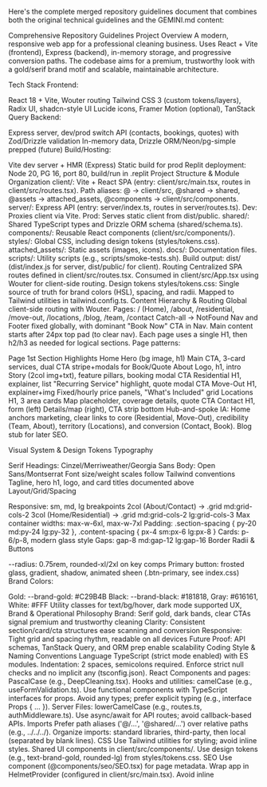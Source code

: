 Here's the complete merged repository guidelines document that combines both the original technical guidelines and the GEMINI.md content:

Comprehensive Repository Guidelines
Project Overview
A modern, responsive web app for a professional cleaning business. Uses React + Vite (frontend), Express (backend), in-memory storage, and progressive conversion paths. The codebase aims for a premium, trustworthy look with a gold/serif brand motif and scalable, maintainable architecture.

Tech Stack
Frontend:

React 18 + Vite, Wouter routing
Tailwind CSS 3 (custom tokens/layers), Radix UI, shadcn-style UI
Lucide icons, Framer Motion (optional), TanStack Query
Backend:

Express server, dev/prod switch
API (contacts, bookings, quotes) with Zod/Drizzle validation
In-memory data, Drizzle ORM/Neon/pg-simple prepped (future)
Build/Hosting:

Vite dev server + HMR (Express)
Static build for prod
Replit deployment: Node 20, PG 16, port 80, build/run in .replit
Project Structure & Module Organization
client/: Vite + React SPA (entry: client/src/main.tsx, routes in client/src/routes.tsx).
Path aliases: @ → client/src, @shared → shared, @assets → attached_assets, @components → client/src/components.
server/: Express API (entry: server/index.ts, routes in server/routes.ts).
Dev: Proxies client via Vite.
Prod: Serves static client from dist/public.
shared/: Shared TypeScript types and Drizzle ORM schema (shared/schema.ts).
components/: Reusable React components (client/src/components/).
styles/: Global CSS, including design tokens (styles/tokens.css).
attached_assets/: Static assets (images, icons).
docs/: Documentation files.
scripts/: Utility scripts (e.g., scripts/smoke-tests.sh).
Build output: dist/ (dist/index.js for server, dist/public/ for client).
Routing
Centralized SPA routes defined in client/src/routes.tsx.
Consumed in client/src/App.tsx using Wouter <Switch> for client-side routing.
Design tokens
styles/tokens.css: Single source of truth for brand colors (HSL), spacing, and radii.
Mapped to Tailwind utilities in tailwind.config.ts.
Content Hierarchy & Routing
Global client-side routing with Wouter.
Pages:
/ (Home), /about, /residential, /move-out, /locations, /blog, /team, /contact
Catch-all → NotFound
Nav and Footer fixed globally, with dominant "Book Now" CTA in Nav.
Main content starts after 24px top pad (to clear nav).
Each page uses a single H1, then h2/h3 as needed for logical sections.
Page patterns:

Page	1st Section	Highlights
Home	Hero (bg image, h1)	Main CTA, 3-card services, dual CTA stripe+modals for Book/Quote
About	Logo, h1, intro	Story (2col img+txt), feature pillars, booking modal CTA
Residential	H1, explainer, list	"Recurring Service" highlight, quote modal CTA
Move-Out	H1, explainer+img	Fixed/hourly price panels, "What's Included" grid
Locations	H1, 3 area cards	Map placeholder, coverage details, quote CTA
Contact	H1, form (left)	Details/map (right), CTA strip bottom
Hub-and-spoke IA: Home anchors marketing, clear links to core (Residential, Move-Out), credibility (Team, About), territory (Locations), and conversion (Contact, Book). Blog stub for later SEO.

Visual System & Design Tokens
Typography

Serif Headings: Cinzel/Merriweather/Georgia
Sans Body: Open Sans/Montserrat
Font size/weight scales follow Tailwind conventions
Tagline, hero h1, logo, and card titles documented above
Layout/Grid/Spacing

Responsive: sm, md, lg breakpoints
2col (About/Contact) → .grid md:grid-cols-2
3col (Home/Residential) → .grid md:grid-cols-2 lg:grid-cols-3
Max container widths: max-w-6xl, max-w-7xl
Padding: .section-spacing { py-20 md:py-24 lg:py-32 }, .content-spacing { px-4 sm:px-6 lg:px-8 }
Cards: p-6/p-8, modern glass style
Gaps: gap-8 md:gap-12 lg:gap-16
Border Radii & Buttons

--radius: 0.75rem, rounded-xl/2xl on key comps
Primary button: frosted glass, gradient, shadow, animated sheen (.btn-primary, see index.css)
Brand Colors:

Gold: --brand-gold: #C29B4B
Black: --brand-black: #181818, Gray: #616161, White: #FFF
Utility classes for text/bg/hover, dark mode supported
UX, Brand & Operational Philosophy
Brand: Serif gold, dark bands, clear CTAs signal premium and trustworthy cleaning
Clarity: Consistent section/card/cta structures ease scanning and conversion
Responsive: Tight grid and spacing rhythm, readable on all devices
Future Proof: API schemas, TanStack Query, and ORM prep enable scalability
Coding Style & Naming Conventions
Language
TypeScript (strict mode enabled) with ES modules.
Indentation: 2 spaces, semicolons required.
Enforce strict null checks and no implicit any (tsconfig.json).
React
Components and pages: PascalCase (e.g., DeepCleaning.tsx).
Hooks and utilities: camelCase (e.g., useFormValidation.ts).
Use functional components with TypeScript interfaces for props.
Avoid any types; prefer explicit typing (e.g., interface Props { ... }).
Server
Files: lowerCamelCase (e.g., routes.ts, authMiddleware.ts).
Use async/await for API routes; avoid callback-based APIs.
Imports
Prefer path aliases ('@/...', '@shared/...') over relative paths (e.g., ../../../).
Organize imports: standard libraries, third-party, then local (separated by blank lines).
CSS
Use Tailwind utilities for styling; avoid inline styles.
Shared UI components in client/src/components/.
Use design tokens (e.g., text-brand-gold, rounded-lg) from styles/tokens.css.
SEO
Use <SEO> component (@components/seo/SEO.tsx) for page metadata.
Wrap app in HelmetProvider (configured in client/src/main.tsx).
Avoid inline <title> or <meta> tags in components.
Buttons
Use shadcn/ui <Button> (@components/ui/button) with variants (e.g., variant="primary").
Avoid legacy .btn-* classes.
Ensure WCAG AA compliance (contrast ratio ≥ 4.5:1).
Build, Test & Development Commands
npm run dev: Starts Express + Vite dev server on PORT (default: 5001).
npm run build: Builds client (Vite) and server (esbuild) into dist/. Includes image optimization.
npm start: Runs production server (dist/index.js), serving static client.
npm run check: Runs TypeScript type-checking with tsc --noEmit.
npm run db:push: Applies Drizzle schema to database (requires DATABASE_URL).
npm run smoke-test: Runs API/UI smoke tests (scripts/smoke-tests.sh).
npm run stop: Kills process on port 5001.
npm run restart: Runs stop followed by dev.
ANALYZE=true npm run build: Generates bundle analysis report at dist/stats.html.
Testing Guidelines
Frameworks
Server: Jest + Supertest for API tests.
Client: React Testing Library for component tests.
Locations
Server tests: server/tests/ (e.g., contacts.test.ts).
Client tests: Colocate with components (e.g., Button.test.tsx).
Run
Server: npx jest server/tests (add --coverage for reports).
Client: npx jest client/src or specific files (e.g., npx jest Button.test.tsx).
Smoke tests: npm run smoke-test.
Best Practices
Write unit tests for all new components and API routes.
Mock external dependencies (e.g., database, APIs) in tests.
Aim for ≥80% test coverage (monitor with --coverage).
Performance Optimization Guidelines
Bundle Analysis
Run ANALYZE=true npm run build to generate dist/stats.html.
Monitor against performance-budget.json limits.
Image Optimization
Use <OptimizedImage> (@components/ui/optimized-image.tsx).
Features: Lazy loading, responsive sizing, error handling.
Preferred format: .webp for size efficiency.
Conversion: node scripts/optimize-images.mjs converts .jpg/.png to .webp.
Example: <OptimizedImage src={heroImg} alt="Description" priority sizes="100vw" />.
ServiceCard sizes: (max-width: 768px) 100vw, (max-width: 1024px) 50vw, 33vw.
Code Splitting
Routes use React.lazy() for automatic code splitting.
Wrap routes in <Suspense> with fallback loading states.
Routes defined in client/src/routes.tsx.
Icon Optimization
Use <Icon> (@components/ui/icon.tsx) for lazy-loaded Lucide icons.
Example: <Icon name="ArrowRight" className="w-5 h-5" />.
PWA
Configured via vite-plugin-pwa in vite.config.ts.
Features: Service worker caching, offline support, installable app.
Caches Google Fonts and static assets.
Performance Budget
Targets: LCP < 2.5s, FID < 100ms, CLS < 0.1.
Limits: JS ≤ 150KB, CSS ≤ 50KB, images ≤ 500KB.
Monitor with Lighthouse and browser dev tools.
Performance Monitoring
Dev-only console logging for Core Web Vitals and bundle sizes.
Location: client/src/lib/performance.ts.
Security & Configuration
Environment Variables
Required: PORT (default: 5001), DATABASE_URL for Drizzle.
Never commit secrets; use .env files (excluded via .gitignore).
Validate inputs with Zod in API routes (server/routes.ts).
Feature Flags
VITE_USE_NEW_CONTACT_FORM: Toggles new ContactForm (React Hook Form + Zod) vs. legacy SnippetContactForm.
Set in .env or build environment; defaults to false.
Security Practices
Sanitize user inputs to prevent XSS/SQL injection.
Use HTTPS in production (enforced via server/middleware/forceHttps.ts).
Implement CSRF protection for forms (server/middleware/csrf.ts).
UI Cards: ServiceCard vs. ContentCard
ServiceCard
Purpose: Image-driven cards for service teasers (e.g., Home services grid).
Location: client/src/components/ServiceCard/ServiceCard.tsx.
Props: { id, title, blurb, href, img, icon }.
Anatomy
Container: relative block overflow-hidden rounded-xl border border-slate-300 shadow-sm hover:shadow-lg hover:-translate-y-0.5 transition-all.
Focus: focus-visible:outline-none focus-visible:ring-2 focus-visible:ring-offset-2 focus-visible:ring-[var(--color-teal)].
Media: <img> with absolute inset-0 h-full w-full object-cover brightness-[0.85] object-center sm:object-[center_30%].
Overlay: absolute inset-0 bg-gradient-to-t from-black/55 via-black/35 to-transparent.
Text: Title (text-white text-lg sm:text-xl font-semibold drop-shadow-sm), body (text-slate-100/95).
Accessibility
Full-card <a> link for large tap target.
Strong keyboard focus ring (WCAG 2.1 compliant).
Usage
Render with <ServiceCard {...item} /> from client/src/components/ServiceCard/catalog.tsx.

Recent Changes (2025-08-28)
- Icon lazy-loading: Introduced centralized `Icon` component at `client/src/components/ui/icon.tsx` that lazy-loads individual Lucide icons via dynamic imports. Replaced all direct `lucide-react` imports in pages and UI components with `<Icon name="..." />` for better code-splitting and reduced unused JS.
- Case-sensitive paths: Normalized all imports to use `@/components/ui/icon` (lowercase) to avoid Linux/Vercel case-sensitivity issues. If adding new references, always use lowercase `icon` in the path.
- Build verification: `ANALYZE=true npm run build` produces split icon chunks under `dist/public/assets` (tiny `.js` files per icon). Full bundle report at `dist/stats.html`.
- Smoke tests: Production server validated locally with `npm run build && npm start` and `scripts/smoke-tests.sh` (homepage 200 OK, contact API POST success).
- Deploy flow: Merged `feature/lazy-icons` into `main`. Vercel auto-deploys from `main`. For rollback, use Vercel Deployments → Promote previous deployment, or GitHub Revert on the merge commit.

Developer Notes
- When adding a new icon: update `client/src/components/ui/icon.tsx` to include a new `name → lazy(import(...))` entry. Use the exact Lucide ESM icon path (e.g., `lucide-react/dist/esm/icons/chevron-right`).
- Suspense fallback: The `Icon` component uses a small block fallback while loading. If inline alignment issues appear in text, consider switching the fallback to a `span` with `display:inline-block`.
- Paths and assets: Prefer `@assets/*` for images (mapped to `attached_assets/*`). Ensure any added assets exist at those paths; build fails if paths are missing.

CI/CD & Commands
- CI (PRs only): `.github/workflows/ci.yml` builds, type-checks, then boots the server and runs smoke tests.
- Local build: `npm run check && ANALYZE=true npm run build` (opens `dist/stats.html`).
- Local prod run: `NODE_ENV=production PORT=5001 npm start`.
- Lighthouse: `npx lighthouse http://localhost:5001 --view --only-categories=performance,accessibility,best-practices,seo`.
Use ServiceGrid (client/src/components/ServiceCard/ServiceGrid.tsx) for responsive 2-column layouts.
ContentCard
Purpose: Text-first cards for pricing, features, testimonials, etc.
Location: client/src/components/ContentCard/ContentCard.tsx.
Props
as: Render as div, section, blockquote, a, etc. (default: div).
interactive: Adds hover/focus effects for links/buttons.
className: Extends styling (e.g., bg-accent text-white).
Anatomy
Container: relative rounded-xl border border-slate-300 bg-white p-6 sm:p-8 shadow.
Interactive: transition-shadow hover:shadow-lg focus-visible:ring-2 focus-visible:ring-emerald-400.
Adds tabIndex=0 for non-focusable tags when interactive is true.
Examples
Static: <ContentCard><h3>Weekly</h3><p>…</p></ContentCard>.
Link: <ContentCard as="a" href="/pricing" interactive>…</ContentCard>.
Quote: <ContentCard as="blockquote">“Great service!”</ContentCard>.
Choosing Cards
ServiceCard: Use for image-driven, navigational cards (e.g., service grids).
ContentCard: Use for text-heavy, non-image cards (e.g., pricing, testimonials).
Consistency
Maintain consistent frame (radius, border, shadow, padding).
Express creativity via imagery/icons, not frame alterations.
Ensure interactive cards have clear hover/focus states; static cards should not.
Implementation Notes
Catalog: Use client/src/components/ServiceCard/catalog.tsx for service content.
Grid: ServiceGrid renders responsive service card layouts.
Location Pages: LocationPageTemplate accepts serviceCardIds for standardized cards.
Docs: See docs/project.md for service catalog and routing details.
Contrast & Accessibility
Modals: Use bg-white/95 backdrop-blur-sm with bg-black/50 scrim.
Heroes: Use <img> with dark gradient (from-black/55 via-black/35 to-transparent) or light overlay (bg-white/90) for text legibility.
Buttons: Ensure high contrast (e.g., navy #003366 with white text, ≥ 4.5:1 ratio).
Text: Apply subtle text-shadow on h1, h2 for contrast over imagery.
SEO & Routing
Use <SEO> for page metadata (title, description, OG/Twitter tags).
Routes defined in client/src/routes.tsx, consumed in App.tsx with Wouter.
Design Tokens
Defined in styles/tokens.css (HSL colors, spacing, radii).
Mapped in tailwind.config.ts (e.g., brand-gold, radius-lg).
Use token utilities over raw values (e.g., text-brand-gold).
Buttons
Use <Button> (@components/ui/button) with variant (e.g., primary) and size.
Replaced legacy .btn-* classes in Navigation/ContactForm.
Rules & Best Practices
Consistency

Use only defined routes and layout patterns.
H1 per page, correct heading nesting (h2 → h3 for cards/features).
Content/Copy

Tone: Friendly, professional, trustworthy.
Avoid jargon; favor brevity in hero/CTA text.
No "content for content's sake" - Blog stubs allowed but mark as such.
Do Not

Do NOT touch .env/configs in prod.
Do NOT delete test, schema, or utility files.
Never create new modals or cards without matching spacing/visual rules.
Code/Build

New frontend comps in client/src/components/ui, use Radix primitives when possible.
Edit Tailwind tokens/config to expand only if required and document changes in GEMINI.md.
Validate any added API endpoints with Zod/Drizzle schemas.
Deploy only with main branch merged & passing basic build.
Workflow

Branch naming: feature/xyz, bugfix/xyz.
PRs reviewed before merge, tests preferred but may be stubbed if logic is UI-only.
Document any new spacing/typography/color patterns here for Gemini memory.
Commit & Pull Request Guidelines
Commits
Use clear, present-tense subjects (e.g., "Add user auth middleware").
Optional scopes: client:, server:, shared: (e.g., client: Fix SEO component rendering).
Keep subjects < 72 characters.
PRs
Include: Description, linked issue, test evidence, and UI screenshots/GIFs (if applicable).
Note changes to config, schema, or dependencies.
Ensure CI passes (tests, linting, type-checking).
Roadmap (Short-Term Prompts)
Wire PostgreSQL/Neon for persistence in contacts/bookings/quotes
Extract and formalize typography scale into theme tokens
Add HEX color documentation for branding
Populate Blog for SEO; generate area/service posts
Example Prompts (for AI use)
"Summarize the difference between Residential and Move-Out services, including pricing approach."
"Generate a card for a new service using card-modern style and color tokens above."
"Extract all service and CTA entries for analytics."
"Suggest CTA copy that matches the home hero's tone and length."
"List all file paths where typography guidelines are enforced."
Recent Updates & Edit Log
2025-08-29 (Icons, Layout, Locations)
- Icons: Restored centralized lazy-loaded `<Icon>` with per‑icon dynamic ESM imports; removed page‑level direct `lucide-react` icon imports. Added ambient types for ESM icon paths.
  - Files: `client/src/components/ui/icon.tsx`, `client/src/types/lucide-exports.d.ts`
- Accordion spacing: Ensured FAQs align by adding horizontal padding to content.
  - File: `client/src/components/ui/accordion.tsx`
- Business phone: Standardized to `509-232-9810` across brand config and footer; updated Spokane Valley CTA copy.
  - Files: `client/src/config/brand.ts`, `client/src/components/Footer.tsx`, `client/src/pages/SpokaneValley.tsx`
- Location template polish: Fixed container width typos (`max-w-4xl/6xl`), updated hero and CTA copy to spec.
  - File: `client/src/pages/LocationPageTemplate.tsx`
- Location content standardization: Added “Local Cleaning Challenges” (4 items) and “Neighborhoods We Serve” sections with cohesive styling across Spokane, Spokane Valley, Liberty Lake, and Greenacres. Added ZIPs section to Greenacres.
  - Files: `client/src/pages/Spokane.tsx`, `client/src/pages/SpokaneValley.tsx`, `client/src/pages/LibertyLake.tsx`, `client/src/pages/Greenacres.tsx`
- Liberty Lake enhancements: Added Highlights, Value Prop, Packages, Testimonials, Satisfaction Promise. Replaced minimal FAQ with full accordion (15 Q&A), styled like Home.
  - File: `client/src/pages/LibertyLake.tsx`
- Carousel UX (default style): Unified location page carousels to a compact style (from Spokane Valley):
  - Card typography: `h3` text-lg, body text-sm, lists text-xs; paddings `p-5 md:p-6`.
  - Desktop layout: fewer/wider visible slides (`md:basis-2/3`, `lg:basis-1/2`, `xl:basis-1/3`).
  - Focus: active slide scale ≈1.12, side slides ≈0.85, with desktop flex-basis to widen center and minimize sides.
  - Files: `client/src/pages/Spokane.tsx`, `client/src/pages/SpokaneValley.tsx`, `client/src/pages/LibertyLake.tsx`, `client/src/pages/Greenacres.tsx`
- ServiceCard navigation: Switched from `wouter` `<Link>` to `<a>` with `useLocation()` programmatic navigate to preserve middle/modified-click behavior while keeping full-card link semantics.
  - File: `client/src/components/ServiceCard/ServiceCard.tsx`
- Vite typing: Annotated `transformIndexHtml(html: string)` for clarity.
  - File: `vite.config.ts`

2025-08-19
Added HelmetProvider in main.tsx; migrated pages to <SEO>.
Centralized routes in routes.tsx.
Introduced styles/tokens.css and updated tailwind.config.ts.
Standardized buttons with shadcn <Button>.
Added VITE_USE_NEW_CONTACT_FORM flag.
2025-08-23
Fixed <OptimizedImage> to render src directly, improved lazy loading.
Added scripts/optimize-images.mjs for .webp conversion.
Cleaned up unused assets; updated imports to .webp.
2025-08-25
Increased footer/navigation logo sizes.
Standardized move-out cleaning icon in catalog.
Streamlined Home page (removed "Meet Our Team").
Updated Deep Cleaning page (removed "True locals" and CTA).
Improved Move Out page (checkmarks, accordion for add-ons).
Enhanced Spokane page (accordions, reordered sections).
Added text-shadow for h1, h2 legibility.
2025-08-06 (Style Enhancement)
Enhanced the .btn-primary style for more visual impact ("pop"). The hover effect is now more dynamic with increased scale and a more pronounced shadow. The animated shine effect was brightened and the transition speed was increased for better responsiveness.
File Changes: client/src/index.css: Updated the .btn-primary class and its :hover, :active, and ::before pseudo-elements.
2025-08-06 (Style Update)
Standardized all hero CTA buttons on the Home page to use the primary frosted glass style (.btn-primary).
File Changes: client/src/pages/Home.tsx: Removed the secondary "Book a Cleaning" button and restyled the "Get Free Estimate" and "See Services" buttons to use the .btn-primary class for a consistent, high-contrast look.
2025-08-08 (Navigation & Routing Update)
Corrected header Location dropdown links to point to location subroutes and added explicit routes for those pages.
File Changes: client/src/components/Navigation.tsx: Updated "Location" children hrefs to /locations/spokane, /locations/spokane-valley, /locations/liberty-lake. client/src/App.tsx: Imported Spokane, SpokaneValley, LibertyLake pages and added Route entries for /locations/spokane, /locations/spokane-valley, /locations/liberty-lake.
2025-08-25 (Move-Out Page & Navigation Updates)
Enhanced Move-Out cleaning page design and fixed navigation routing.
Removed bullet points from service lists, updated check mark icons to brand gold color for visual consistency, and added gradient background for smooth section transitions.
Fixed Greenacres navigation link to point to dedicated page instead of section anchor.
File Changes: client/src/pages/MoveOut.tsx: Updated list styling, check mark colors, and section background. client/src/components/Navigation.tsx: Corrected Greenacres href from /locations#greenacres to /locations/greenacres.

2025-08-25 (Liberty Lake Page Enhancement)
Added interactive card carousel showcasing Liberty Lake-specific services.
Created 5 content cards covering home care routines, refresh services, move-in/move-out, and vacation rental turnarounds.
Implemented using existing Carousel and ContentCard components with responsive design and brand-consistent styling.
Enhanced carousel with focus effect: center item scales up (1.05x) with full opacity while side items scale down (0.95x) with reduced opacity (0.6) for visual hierarchy.
2025-08-25 (Spokane Page Enhancement)
Added premium interactive carousel with enhanced focus effects to the Spokane page.
File Changes: [`client/src/pages/Spokane.tsx:1`](client/src/pages/Spokane.tsx:1)

2025-08-25 (Spokane Valley Page Enhancement)
Added premium interactive carousel with enhanced focus effects to the Spokane Valley page.
File Changes: [`client/src/pages/SpokaneValley.tsx:1`](client/src/pages/SpokaneValley.tsx:1)

2025-08-25 (Greenacres Page Enhancement)
Added premium interactive carousel with enhanced focus effects to the Greenacres page.
File Changes: [`client/src/pages/Greenacres.tsx:1`](client/src/pages/Greenacres.tsx:1)
File Changes: client/src/pages/LibertyLake.tsx: Added carousel section with 5 service-specific cards using brand gold headings, responsive breakpoints, and dynamic focus effects.
2025-08-25 (Spokane Page Enhancement)
Added premium interactive carousel with enhanced focus effects to the Spokane page.
File Changes: [`client/src/pages/Spokane.tsx:1`](client/src/pages/Spokane.tsx)

2025-08-25 (Spokane Valley Page Enhancement)
Added premium interactive carousel with enhanced focus effects to the Spokane Valley page.
File Changes: [`client/src/pages/SpokaneValley.tsx:1`](client/src/pages/SpokaneValley.tsx)

2025-08-25 (Greenacres Page Enhancement)
Added premium interactive carousel with enhanced focus effects to the Greenacres page.
File Changes: [`client/src/pages/Greenacres.tsx:1`](client/src/pages/Greenacres.tsx)

2025-08-25 (Refactor & Optimization)
- Fixed malformed button elements in `FloatingCTA.tsx`, `BookingModal.tsx`, and `SnippetContactForm.tsx` to ensure valid JSX and proper event handling.
- Removed incorrect `asChild` usage and restored correct `<button>` or `<Button>` usage per project standards.
- Verified all images are already in `.webp` format; no conversion needed.
- Wrapped all `console.log` statements in `client/src/lib/performance.ts` with `process.env.NODE_ENV === 'development'` checks to avoid logging in production.
- Confirmed all routes in `client/src/routes.ts` use `React.lazy` for code splitting.

2025-08-26 (Bug Bash & Content Cleanup)
- Contact Page Crash: Fixed a runtime error on the /contact page caused by a `<Select.Item>` with an empty value prop in `SnippetContactForm.tsx`.
  - File Changes: [`client/src/components/ContactForm/SnippetContactForm.tsx:30`](client/src/components/ContactForm/SnippetContactForm.tsx:30)
- Modal Functionality:
  - Ensured BookingModal respects parent-controlled visibility by gating on the `isOpen` prop and unmounting when false.
  - Defaulted `isOpen` to `false` to prevent unintended auto-open on page load; provider passes `isOpen` explicitly when opening.
  - File Changes: [`client/src/components/BookingModal.tsx:1`](client/src/components/BookingModal.tsx:1), [`client/src/components/modal/ModalProvider.tsx:1`](client/src/components/modal/ModalProvider.tsx:1)
- Button & Link Functionality:
  - Wired non-functional “Get a Quote”/CTA buttons to open the centralized Quote modal; updated Liberty Lake inline CTA to call modal manager.
  - Repaired Locations page “Spokane” link to navigate via Wouter Link to `/locations/spokane`.
  - File Changes: [`client/src/pages/LibertyLake.tsx:1`](client/src/pages/LibertyLake.tsx:1), [`client/src/pages/Locations.tsx:1`](client/src/pages/Locations.tsx:1)
- Content Updates:
  - 404 page copy replaced with a user-friendly message and a homepage link.
  - Blog page replaced with a clear “coming soon” message and standardized SEO component usage.
  - File Changes: [`client/src/pages/not-found.tsx:1`](client/src/pages/not-found.tsx:1), [`client/src/pages/Blog.tsx:1`](client/src/pages/Blog.tsx:1)
2025-08-26 (HOM-001 Home CLS Remediation)
- Reduced Home page CLS below 0.1 by reserving hero space and adding intrinsic dimensions.
- Hero stabilization:
  - Implemented CSS aspect-ratio reserved container (.hero-media) for the hero (single consistent 16/9 ratio) to prevent pre-image layout shifts.
  - Inline critical CSS added in HTML head to reserve space before Tailwind/CSS loads.
  - Fallback minHeight path retained for other pages.
- Optimized hero image delivery:
  - Switched hero to use &lt;OptimizedImage&gt; with intrinsic dimensions (1392x752), priority load, sizes="100vw", decoding="sync", fetchpriority="high".
  - Enhanced OptimizedImage API to accept width, height, fetchpriority, and imgClassName; priority now forces eager loading and sync decoding.
- Preload:
  - Added Helmet-based &lt;link rel="preload" as="image"&gt; hint for the critical hero image on Home only.
- Suspense fallback:
  - Matched reserved hero space in Suspense fallback to avoid pre-hydration layout shift.
- Misc:
  - Gated Replit dev banner injection to only load on Replit hosts, preventing a late top-of-page insert that could cause CLS in local dev.

Files changed:
- [`client/src/components/ui/optimized-image.tsx:1`](client/src/components/ui/optimized-image.tsx:1) — Added width, height, imgClassName, fetchpriority; priority forces eager+sync; prop forwarding.
- [`client/src/components/HeroSection/HeroSection.tsx:1`](client/src/components/HeroSection/HeroSection.tsx:1) — Added useAspect path using CSS aspect-ratio; forwards intrinsic width/height; CLS rationale comments.
- [`client/src/pages/Home.tsx:1`](client/src/pages/Home.tsx:1) — Enabled useAspect; provided imageWidth=1392, imageHeight=752; added Helmet preload.
- [`client/src/App.tsx:1`](client/src/App.tsx:1) — Suspense fallback reserves hero space; fixed Route typing by rendering Component as child.
- [`client/src/index.css:1`](client/src/index.css:1) — Added .hero-media aspect-ratio: 16/9 with CLS documentation comment.
- [`client/index.html:1`](client/index.html:1) — Inline critical CSS for .hero-media; gated Replit banner script to avoid local CLS.

Results:
- Verified CLS consistently &lt; 0.01 across reloads (target &lt; 0.10). LCP visually stable with no major reflow.

Notes:
- Service cards already reserve space via min-height; above-the-fold stability is ensured by the hero’s reserved space and the static “Why Choose Us” strip (no image shifts). Future work can add intrinsic dimensions to card media if we surface them above the fold on smaller viewports.
2025-08-26 (HOM-002: Home FAQ Accordion Fix)
- Restored FAQ accordion functionality and ARIA semantics on Home page.
- Root cause: Trigger element in Accordion primitive lacked an explicit type attribute, which can default to "submit" inside form contexts, preventing toggle behavior in some cases.
- Fixes:
  - Added explicit button type to Accordion trigger: [client/src/components/ui/accordion.tsx](client/src/components/ui/accordion.tsx:25) — AccordionPrimitive.Trigger now renders with type="button" ensuring click and keyboard toggle work reliably.
  - Documented accessibility and keyboard behavior in Home FAQ block and verified correct usage with type="single" and collapsible: [client/src/pages/Home.tsx](client/src/pages/Home.tsx:251).
  - Corrected Helmet preload attribute casing to satisfy TypeScript: imageSizes/fetchPriority: [client/src/pages/Home.tsx](client/src/pages/Home.tsx:40).
- ARIA/Keyboard:
  - aria-expanded toggles on the trigger; aria-controls points to the matching content id (managed by Radix).
  - Space/Enter toggle the focused trigger; focus-visible ring is shown via utilities.
- Notes:
  - Tailwind keyframes for accordion transitions already defined and compatible with Radix variables, no changes required.
  - No CLS-related changes included in this task.
2025-08-26 (SEO-001 Blog noindex)
- Added optional robots control to shared SEO component via boolean noindex prop.
  - Types: [`client/src/components/seo/types.ts:1`](client/src/components/seo/types.ts:1)
  - Component: [`client/src/components/seo/SEO.tsx:1`](client/src/components/seo/SEO.tsx:1) — when noindex is true, renders:
    - &lt;meta name="robots" content="noindex, nofollow" /&gt;
    - &lt;meta name="googlebot" content="noindex, nofollow" /&gt;
  - Default behavior unchanged: no robots meta rendered unless noindex is set.
- Blog page wired to unique metadata and noindex:
  - [`client/src/pages/Blog.tsx:1`](client/src/pages/Blog.tsx:1)
  - Title: “Blog — Coming Soon | Ready2Go Cleaners”
  - Description: “Our blog is under construction. New guides and tips are coming soon.”
  - Inline comment documents temporary noindex until content is published.
- Scope: Only /blog includes robots noindex; other routes unaffected.
2025-08-27 (SEO-001 Blog noindex)
- Extended shared SEO component with optional noindex boolean to render robots directives when true.
  - Types updated: [`client/src/components/seo/types.ts:1`](client/src/components/seo/types.ts:1)
  - Component updated: [`client/src/components/seo/SEO.tsx:1`](client/src/components/seo/SEO.tsx:1) — when noindex is true, renders:
    - &lt;meta name="robots" content="noindex, nofollow" /&gt;
    - &lt;meta name="googlebot" content="noindex, nofollow" /&gt;
  - Default behavior unchanged: robots meta not rendered unless explicitly set via noindex.
- Blog page wired with unique metadata and temporary noindex:
  - [`client/src/pages/Blog.tsx:1`](client/src/pages/Blog.tsx:1)
  - Title: “Blog — Coming Soon | Ready2Go Cleaners”
  - Description: “Our blog is under construction. New guides and tips are coming soon.”
  - Inline comment documents temporary noindex until content is published.
- Scope: Only /blog includes robots noindex; other routes remain unaffected.
